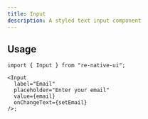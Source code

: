 ```yaml
---
title: Input
description: A styled text input component
---
```


<!-- import { CodeBlock } from '@site/src/components/CodeBlock' -->

## Usage

```tsx
import { Input } from "re-native-ui";

<Input
  label="Email"
  placeholder="Enter your email"
  value={email}
  onChangeText={setEmail}
/>;
```
